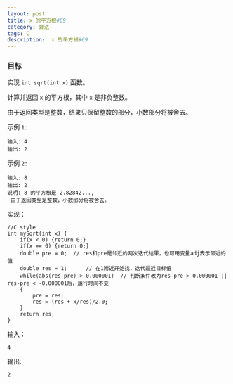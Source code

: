 ```yaml
---
layout: post
title: x 的平方根#69
category: 算法
tags: C
description:  x 的平方根#69
--- 
```


### 目标


实现 `int sqrt(int x)` 函数。

计算并返回 `x` 的平方根，其中 `x` 是非负整数。

由于返回类型是整数，结果只保留整数的部分，小数部分将被舍去。

示例 `1:`

	输入: 4
	输出: 2
示例 `2:`

	输入: 8
	输出: 2
	说明: 8 的平方根是 2.82842..., 
     由于返回类型是整数，小数部分将被舍去。

实现：


	//C style
	int mySqrt(int x) {
	    if(x < 0) {return 0;}  
	    if(x == 0) {return 0;}     
	    double pre = 0;  // res和pre是邻近的两次迭代结果，也可用变量adj表示邻近的值  
	    double res = 1;      // 在1附近开始找，迭代逼近目标值  
	    while(abs(res-pre) > 0.000001)  // 判断条件改为res-pre > 0.000001 || res-pre < -0.000001后，运行时间不变  
	    {  
	        pre = res;  
	        res = (res + x/res)/2.0; 
	    }  
	    return res;  
	}

	
输入：
	
	4

输出:

	2

